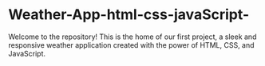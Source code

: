 # Weather-App-html-css-javaScript-
Welcome to the repository! This is the home of our first project, a sleek and responsive weather application created with the power of HTML, CSS, and JavaScript.
